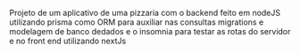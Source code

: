 Projeto de um aplicativo de uma pizzaria com o backend feito  em nodeJS utilizando prisma como ORM para auxiliar nas consultas migrations e modelagem de banco dedados e o insomnia
para testar as rotas do servidor e no front end utilizando nextJs
